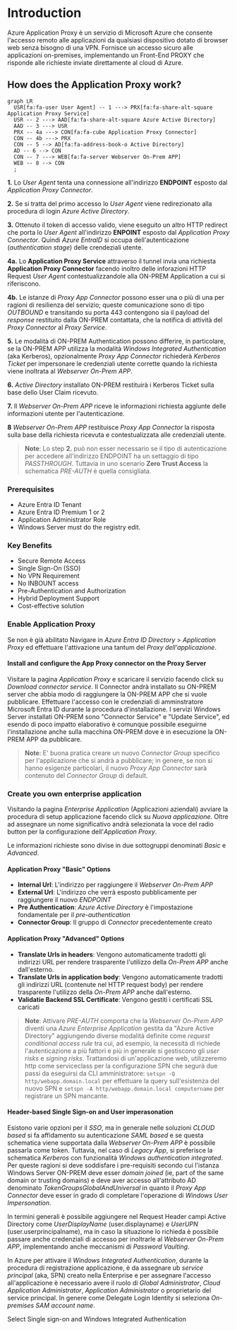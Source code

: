 # Introduction
Azure Application Proxy è un servizio di Microsoft Azure che consente l'accesso remoto alle applicazioni da qualsiasi dispositivo dotato di browser web senza bisogno di una VPN. Fornisce un accesso sicuro alle applicazioni on-premises, implementando un Front-End PROXY che risponde alle richieste inviate direttamente al cloud di Azure.

## How does the Application Proxy work?

```mermaid
graph LR
  USR[fa:fa-user User Agent] -- 1 ---> PRX[fa:fa-share-alt-square Application Proxy Service] 
  USR -- 2 ---> AAD[fa:fa-share-alt-square Azure Active Directory]
  AAD -- 3 ---> USR
  PRX -- 4a ---> CON[fa:fa-cube Application Proxy Connector]
  CON -- 4b ---> PRX
  CON -- 5 --> AD[fa:fa-address-book-o Active Directory]
  AD -- 6 --> CON
  CON -- 7 ---> WEB[fa:fa-server Webserver On-Prem APP]
  WEB -- 8 --> CON
  ;
```

**1.** Lo *User Agent* tenta una connessione all'indirizzo **ENDPOINT** esposto dal *Application Proxy Connector*.

**2.** Se si tratta del primo accesso lo *User Agent* viene redirezionato alla procedura di login *Azure Active Directory*.

**3.** Ottenuto il token di accesso valido, viene eseguito un altro HTTP redirect che porta lo *User Agent* all'indirizzo **ENPOINT** esposto dal *Application Proxy Connector*. Quindi *Azure EntraID* si occupa dell'autenticazione (*authentication stage*) delle crendeziali utente.
 
**4a.** Lo **Application Proxy Service** attraverso il tunnel invia una richiesta **Application Proxy Connector** facendo inoltro delle inforazioni HTTP Request *User Agent* contestualizzandole alla ON-PREM Application a cui si riferiscono.

**4b.** Le istanze di *Proxy App Connector* possono esser una o più di una per ragioni di resilienza del servizio; queste comunicazione sono di tipo *OUTBOUND* e transitando su porta 443 contengono sia il payload del *response* restituito dalla ON-PREM contattata, che la notifica di attività del *Proxy Connector* al *Proxy Service*.

**5.** Le modalità di ON-PREM Authentication possono differire, in particolare, se la ON-PREM APP utilizza la modalità *Windows Integrated Authentication* (aka Kerberos), opzionalmente *Proxy App Connector* richiederà *Kerberos Ticket* per impersonare le credenziali utente corrette quando la richiesta viene inoltrata al *Webserver On-Prem APP*.

**6.** *Active Directory* installato ON-PREM restituirà i Kerberos Ticket sulla base dello User Claim ricevuto.

**7.** Il *Webserver On-Prem APP* riceve le informazioni richiesta aggiunte delle informazioni utente per l'autenticazione.

**8** *Webserver On-Prem APP* restituisce *Proxy App Connector* la risposta sulla base della richiesta ricevuta e contestualizzata alle credenziali utente.

> **Note**: Lo step **2.** può non esser necessario se il tipo di autenticazione per accedere all'indirizzo ENDPOINT ha un settaggio di tipo *PASSTHROUGH*. Tuttavia in uno scenario **Zero Trust Access** la schematica *PRE-AUTH* è quella consigliata.

### Prerequisites

* Azure Entra ID Tenant
* Azure Entra ID Premium 1 or 2
* Application Administrator Role
* Windows Server must do the registry edit.

### Key Benefits

* Secure Remote Access
* Single Sign-On (SSO)
* No VPN Requirement
* No INBOUNT access
* Pre-Authentication and Authorization
* Hybrid Deployment Support
* Cost-effective solution

### Enable Application Proxy

Se non è già abilitato Navigare in *Azure Entra ID Directory* > *Application Proxy* ed effettuare l'attivazione una tantum del *Proxy dell'applicazione*.

#### Install and configure the App Proxy connector on the Proxy Server

Visitare la pagina *Application Proxy* e scaricare il servizio facendo click su *Download connector service*. Il Connector andrà installato su ON-PREM server che abbia modo di raggiungere la ON-PREM APP che si vuole pubblicare. Effettuare l'accesso con le credenziali di amminstratore Microsoft Entra ID durante la procedura d'installazione. I servizi Windows Server installati ON-PREM sono "Connector Service" e "Update Service", ed esendo di poco impatto elaborativo è comunque possibile eseguirne l'installazione anche sulla macchina ON-PREM dove è in esecuzione la ON-PREM APP da pubblicare.

> **Note**: E' buona pratica creare un nuovo *Connector Group* specifico per l'applicazione che si andrà a pubblicare; in genere, se non si hanno esigenze particolari, il nuovo *Proxy App Connector* sarà contenuto del *Connector Group* di default.

### Create you own enterprise application

Visitando la pagina *Enterprise Application* (Applicazioni aziendali) avviare la procedura di setup applicazione facendo click su *Nuova applicazione*. Oltre ad assegnare un nome significativo andrà selezionata la voce del radio button per la configurazione dell'*Application Proxy*.

Le informazioni richieste sono divise in due sottogruppi denominati *Basic* e *Advanced*. 

#### Application Proxy "Basic" Options

 * **Internal Url**: L'indirizzo per raggiungere il *Webserver On-Prem APP*
 * **External Url**: L'indirizzo che verrà esposto pubblicamente per raggiungere il nuovo *ENDPOINT*
 * **Pre Authentication**: *Azure Active Directory* è l'impostazione fondamentale per il *pre-authentication*
 * **Connector Group**: Il gruppo di *Connector* precedentemente creato

#### Application Proxy "Advanced" Options

 * **Translate Urls in headers**: Vengono automaticamente tradotti gli indirizzi URL per rendere trasparente l'utilizzo della *On-Prem APP* anche dall'esterno.
 * **Translate Urls in application body**: Vengono automaticamente tradotti gli indirizzi URL (contenute nel HTTP request body) per rendere trasparente l'utilizzo della *On-Prem APP* anche dall'esterno.
 * **Validatie Backend SSL Certificate**: Vengono gestiti i certificati SSL caricati
 
> **Note**: Attivare *PRE-AUTH* comporta che la *Webserver On-Prem APP* diventi una *Azure Enterprise Application* gestita da "Azure Active Directory" aggiungendo diverse modalità definite come *request conditional access rule* tra cui, ad esempio, la necessità di richiede l'autenticazione a più fattori e più in generale si gestiscono gli *user risks* e *signing risks*. Trattandosi di un'applicazione web, utilizzeremo http come serviceclass per la configurazione SPN che segurà due passi da eseguirsi da CLI amministratore: `setspn -Q http/webapp.domain.local` per effettuare la query sull'esistenza del nuovo SPN e `setspn -A http/webapp.domain.local computername` per registrare un SPN mancante.
 
#### Header-based Single Sign-on and User imperasonation

Esistono varie opzioni per il *SSO*, ma in generale nelle soluzioni *CLOUD based* si fa affidamento su autenticazione *SAML based* e se questa schematica viene supportata dalla *Webserver On-Prem APP* è possibile passarla come token. Tuttavia, nel caso di *Legacy App*, si preferisce la schematica *Kerberos* con funzionalità *Windows authentication integrated*. Per queste ragioni si deve soddisfare i pre-requisiti secondo cui l'istanza Windows Server ON-PREM deve esser *domain joined* (ie, part of the same domain or trusting domains) e deve aver accesso all'attributo AD denominato *TokenGroupsGlobalAndUniversal* in quanto il *Proxy App Connector* deve esser in grado di completare l'operazione di *Windows User Impersonation*.

In termini generali è possibile aggiungere nel Request Header campi Active Directory come *UserDisplayName* (user.displayname) e *UserUPN* (user.userprincipalname), ma in caso la situazione lo richieda è possibile passare anche credenziali di accesso per inoltrarle al *Webserver On-Prem APP*, implementando anche meccanismi di *Password Vaulting*.

In Azure per attivare il *Windows Integrated Authentication*, durante la procedura di registrazione applicazione, è da assegnare ub *service principal* (aka, SPN) creato nella Enterprise e per assegnare l'accesso all'applicazione è necessario avere il ruolo di *Global Administrator*, *Cloud Application Administrator*, *Application Administrator* o proprietario del service principal. In genere come Delegate Login Identity si seleziona *On-premises SAM account name*.

Select Single sign-on and Windows Integrated Authentication
